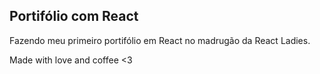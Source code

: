 ## Portifólio com React

Fazendo meu primeiro portifólio em React no madrugão da React Ladies.









Made with love and coffee <3